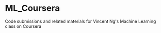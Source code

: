 # ML_Coursera
Code submissions and related materials for Vincent Ng's Machine Learning class on Coursera
